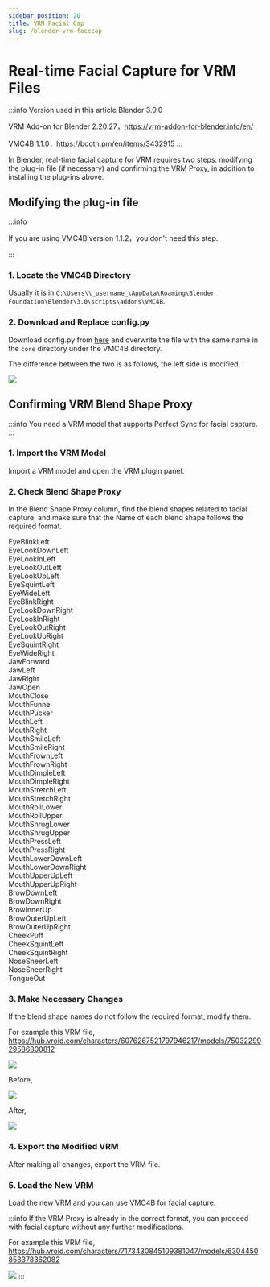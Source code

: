 ```yaml
---
sidebar_position: 20
title: VRM Facial Cap
slug: /blender-vrm-facecap
---
```


# Real-time Facial Capture for VRM Files

:::info Version used in this article
Blender 3.0.0

VRM Add-on for Blender 2.20.27，https://vrm-addon-for-blender.info/en/

VMC4B 1.1.0，https://booth.pm/en/items/3432915
:::

In Blender, real-time facial capture for VRM requires two steps: modifying the plug-in file (if necessary) and confirming the VRM Proxy, in addition to installing the plug-ins above.

## Modifying the plug-in file

:::info

If you are using VMC4B version 1.1.2，you don't need this step.

:::

### 1. Locate the VMC4B Directory

Usually it is in `C:\Users\\_username_\AppData\Roaming\Blender Foundation\Blender\3.0\scripts\addons\VMC4B`.

### 2. Download and Replace config.py

Download config.py from [here](https://kilimanjaro.dollarsmocap.com/config.py) and overwrite the file with the same name in the `core` directory under the VMC4B directory.

The difference between the two is as follows, the left side is modified.

![](../../img/2024_01_23_10_07_00-config.py.png)

## Confirming VRM Blend Shape Proxy

:::info
You need a VRM model that supports Perfect Sync for facial capture.
:::

### 1. Import the VRM Model
Import a VRM model and open the VRM plugin panel.

### 2. Check Blend Shape Proxy

In the Blend Shape Proxy column, find the blend shapes related to facial capture, and make sure that the Name of each blend shape follows the required format.

EyeBlinkLeft  
EyeLookDownLeft  
EyeLookInLeft  
EyeLookOutLeft  
EyeLookUpLeft  
EyeSquintLeft  
EyeWideLeft  
EyeBlinkRight  
EyeLookDownRight  
EyeLookInRight  
EyeLookOutRight  
EyeLookUpRight  
EyeSquintRight  
EyeWideRight  
JawForward  
JawLeft  
JawRight  
JawOpen  
MouthClose  
MouthFunnel  
MouthPucker  
MouthLeft  
MouthRight  
MouthSmileLeft  
MouthSmileRight  
MouthFrownLeft  
MouthFrownRight  
MouthDimpleLeft  
MouthDimpleRight  
MouthStretchLeft  
MouthStretchRight  
MouthRollLower  
MouthRollUpper  
MouthShrugLower  
MouthShrugUpper  
MouthPressLeft  
MouthPressRight  
MouthLowerDownLeft  
MouthLowerDownRight  
MouthUpperUpLeft  
MouthUpperUpRight  
BrowDownLeft  
BrowDownRight  
BrowInnerUp  
BrowOuterUpLeft  
BrowOuterUpRight  
CheekPuff  
CheekSquintLeft  
CheekSquintRight  
NoseSneerLeft  
NoseSneerRight  
TongueOut  

### 3. Make Necessary Changes

If the blend shape names do not follow the required format, modify them.

For example this VRM file, https://hub.vroid.com/characters/6076267521797946217/models/7503229929586800812

![](../../img/2024_01_23_10_36_19-Blender.png)

Before,

![](../../img/2024_01_23_10_44_00-Blender.png)

After,

![](../../img/2024_01_23_10_44_14-Blender.png)

### 4. Export the Modified VRM

After making all changes, export the VRM file.

### 5. Load the New VRM

Load the new VRM and you can use VMC4B for facial capture.

:::info
If the VRM Proxy is already in the correct format, you can proceed with facial capture without any further modifications.

For example this VRM file, https://hub.vroid.com/characters/7173430845109381047/models/6304450858378362082

![](../../img/2024_01_23_12_58_02-Blender.png)
:::


